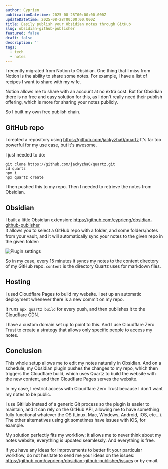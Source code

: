 ```yaml
---
author: Cyprien
publicationDatetime: 2025-08-28T00:00:00.000Z
updateDatetime: 2025-08-28T00:00:00.000Z
title: Easily publish your Obsidian notes through GitHub
slug: obsidian-github-publisher
featured: false
draft: false
description: ''
tags:
  - tech
  - notes
---
```

I recently migrated from Notion to Obsidian.
One thing that I miss from Notion is the ability to share some notes.
For example, I have a list of recipes I want to share with my wife.

Notion allows me to share with an account at no extra cost.
But for Obsidian there is no free and easy solution for this, as I don't really need their publish offering, which is more for sharing your notes publicly.

So I built my own free publish chain.

## GitHub repo

I created a repository using <https://github.com/jackyzha0/quartz>
It's far too powerful for my use case, but it's awesome.

I just needed to do:

```shell
git clone https://github.com/jackyzha0/quartz.git
cd quartz
npm i
npx quartz create
```

I then pushed this to my repo.
Then I needed to retrieve the notes from Obsidian.

## Obsidian

I built a little Obsidian extension: <https://github.com/cyprieng/obsidian-github-publisher>  
It allows you to select a GitHub repo with a folder, and some folders/notes from your vault, and it will automatically sync your notes to the given repo in the given folder:

![Plugin settings](assets/images/posts/2025/obsidian-github-publisher/settings.png)

So in my case, every 15 minutes it syncs my notes to the content directory of my GitHub repo.
`content` is the directory Quartz uses for markdown files.

## Hosting

I used Cloudflare Pages to build my website.
I set up an automatic deployment whenever there is a new commit on my repo.

It runs `npx quartz build` for every push, and then publishes it to the Cloudflare CDN.

I have a custom domain set up to point to this. And I use Cloudflare Zero Trust to create a strategy that allows only specific people to access my notes.

## Conclusion

This whole setup allows me to edit my notes naturally in Obsidian.
And on a schedule, my Obsidian plugin pushes the changes to my repo, which then triggers the Cloudflare build, which uses Quartz to build the website with the new content, and then Cloudflare Pages serves the website.

In my case, I restrict access with Cloudflare Zero Trust because I don't want my notes to be public.

I use GitHub instead of a generic Git process so the plugin is easier to maintain, and it can rely on the GitHub API, allowing me to have something fully functional whatever the OS (Linux, Mac, Windows, Android, iOS, etc…). The other alternatives using git sometimes have issues with iOS, for example.

My solution perfectly fits my workflow; it allows me to never think about my notes website, everything is updated seamlessly. And everything is free.

If you have any ideas for improvements to better fit your particular workflow, do not hesitate to send me your ideas on the issues: <https://github.com/cyprieng/obsidian-github-publisher/issues> or by email.

